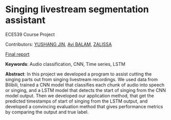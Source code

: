 # Singing livestream segmentation assistant
ECE539 Course Project

Contributors: [YUSHANG JIN](https://github.com/EricEricEricJin), [Avi BALAM](https://github.com/AviRaj1109), [ZALISSA](https://github.com/Zaliss)

<!-- [Project proposal](proposal/proposal.md), [Progress report](progress_report/progress_report.md),  -->
[Final report](project_report/ece539_report.pdf)

__Keywords__: Audio classification, CNN, Time series, LSTM


__Abstract__: In this project we developed a program to assist cutting the singing parts out from singing
livestream recordings. We used data from Bilibili, trained a CNN model that classifies each chunk of audio
into speech or singing, and a LSTM model that detects the start of singing from the CNN model output.
Then we developed our application method, that get the predicted timestamps of start of singing from the
LSTM output, and developed a convincing evaluation method that gives performance metrics by comparing
the output and true label.